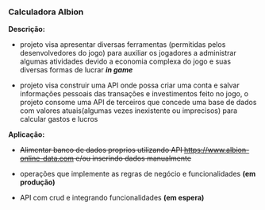 ### Calculadora Albion

**Descrição:**
+ projeto visa apresentar diversas ferramentas (permitidas pelos desenvolvedores do jogo) para auxiliar os jogadores a administrar algumas atividades devido a economia complexa do jogo e suas diversas formas de lucrar ***in game***

+ projeto visa construir uma API onde possa criar uma conta e salvar informações pessoais das transações e investimentos feito no jogo, o projeto consome uma API de terceiros que concede uma base de dados com valores atuais(algumas vezes inexistente ou imprecisos) para calcular gastos e lucros

**Aplicação:**

+ ~~Alimentar banco de dados proprios utilizando API https://www.albion-online-data.com e/ou inserindo dados manualmente~~

+ operações que implemente as regras de negócio e funcionalidades **(em produção)**
+ API com crud e integrando funcionalidades **(em espera)**

